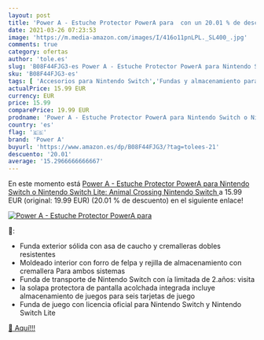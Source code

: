 ```yaml
---
layout: post
title: 'Power A - Estuche Protector PowerA para  con un 20.01 % de descuento'
date: 2021-03-26 07:23:53
image: 'https://m.media-amazon.com/images/I/416o11pnLPL._SL400_.jpg'
comments: true
category: ofertas
author: 'tole.es'
slug: 'B08F44FJG3-es Power A - Estuche Protector PowerA para Nintendo Switch o...'
sku: 'B08F44FJG3-es'
tags: [ 'Accesorios para Nintendo Switch','Fundas y almacenamiento para Nintendo Switch','Hardware y juegos para Nintendo Switch','Packs de fundas y almacenamiento para Nintendo Switch','Videojuegos','nintendo','power a', ]
actualPrice: 15.99 EUR
currency: EUR
price: 15.99
comparePrice: 19.99 EUR
prodname: 'Power A - Estuche Protector PowerA para Nintendo Switch o Nintendo Switch Lite: Animal Crossing  Nintendo Switch '
country: 'es'
flag: '🇪🇸'
brand: 'Power A'
buyurl: 'https://www.amazon.es/dp/B08F44FJG3/?tag=tolees-21'
descuento: '20.01'
average: '15.2966666666667'
---
```


En este momento está [Power A - Estuche Protector PowerA para Nintendo Switch o Nintendo Switch Lite: Animal Crossing  Nintendo Switch ](https://www.amazon.es/dp/B08F44FJG3/?tag=tolees-21) a 15.99 EUR (original: 19.99 EUR) (20.01 %  de descuento) en el siguiente enlace!

[![Power A - Estuche Protector PowerA para ](https://m.media-amazon.com/images/I/416o11pnLPL._SL400_.jpg)](https://www.amazon.es/dp/B08F44FJG3/?tag=tolees-21)

🔎:

- Funda exterior sólida con asa de caucho y cremalleras dobles resistentes
- Moldeado interior con forro de felpa y rejilla de almacenamiento con cremallera Para ambos sistemas
- Funda de transporte de Nintendo Switch con ía limitada de 2.años: visita
- la solapa protectora de pantalla acolchada integrada incluye almacenamiento de juegos para seis tarjetas de juego
- Funda de juego con licencia oficial para Nintendo Switch y Nintendo Switch Lite

[🛒 Aquí!!!](https://www.amazon.es/dp/B08F44FJG3/?tag=tolees-21)
